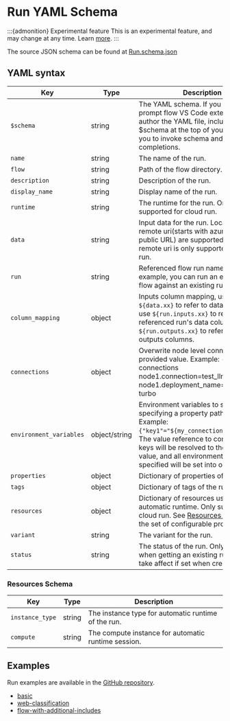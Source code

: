 # Run YAML Schema

:::{admonition} Experimental feature
This is an experimental feature, and may change at any time. Learn [more](../how-to-guides/faq.md#stable-vs-experimental).
:::

The source JSON schema can be found at [Run.schema.json](https://azuremlschemas.azureedge.net/promptflow/latest/Run.schema.json)

## YAML syntax

| Key                     | Type          | Description                                                                                                                                                                                                                                                             |
|-------------------------|---------------|-------------------------------------------------------------------------------------------------------------------------------------------------------------------------------------------------------------------------------------------------------------------------|
| `$schema`               | string        | The YAML schema. If you use the prompt flow VS Code extension to author the YAML file, including $schema at the top of your file enables you to invoke schema and resource completions.                                                                                 |
| `name`                  | string        | The name of the run.                                                                                                                                                                                                                                                    |
| `flow`                  | string        | Path of the flow directory.                                                                                                                                                                                                                                             |
| `description`           | string        | Description of the run.                                                                                                                                                                                                                                                 |
| `display_name`          | string        | Display name of the run.                                                                                                                                                                                                                                                |
| `runtime`               | string        | The runtime for the run. Only supported for cloud run.                                                                                                                                                                                                                  |
| `data`                  | string        | Input data for the run. Local path or remote uri(starts with azureml: or public URL) are supported. Note: remote uri is only supported for cloud run.                                                                                                                   |
| `run`                   | string        | Referenced flow run name. For example, you can run an evaluation flow against an existing run.                                                                                                                                                                          |
| `column_mapping`        | object        | Inputs column mapping, use `${data.xx}` to refer to data columns, use `${run.inputs.xx}` to refer to referenced run's data columns, and `${run.outputs.xx}` to refer to run outputs columns.                                                                            |
| `connections`           | object        | Overwrite node level connections with provided value. Example: --connections node1.connection=test_llm_connection node1.deployment_name=gpt-35-turbo                                                                                                                    |
| `environment_variables` | object/string | Environment variables to set by specifying a property path and value. Example: `{"key1"="${my_connection.api_key}"}`. The value reference to connection keys will be resolved to the actual value, and all environment variables specified will be set into os.environ. |
| `properties`            | object        | Dictionary of properties of the run.                                                                                                                                                                                                                                    |
| `tags`                  | object        | Dictionary of tags of the run.                                                                                                                                                                                                                                          |
| `resources`             | object        | Dictionary of resources used for automatic runtime. Only supported for cloud run. See [Resources Schema](#resources-schema) for the set of configurable properties.                                                                                                     |
| `variant`               | string        | The variant for the run.                                                                                                                                                                                                                                                |
| `status`                | string        | The status of the run. Only available for when getting an existing run. Won't take affect if set when creating a run.                                                                                                                                                   |

### Resources Schema  

| Key             | Type   | Description                                         |
|-----------------|--------|-----------------------------------------------------|
| `instance_type` | string | The instance type for automatic runtime of the run. |
| `compute`       | string | The compute instance for automatic runtime session. |

## Examples

Run examples are available in the [GitHub repository](https://github.com/microsoft/promptflow/tree/main/examples/flows).

- [basic](https://github.com/microsoft/promptflow/tree/main/examples/flows/standard/basic/run.yml)
- [web-classification](https://github.com/microsoft/promptflow/tree/main/examples/flows/standard/web-classification/run.yml)
- [flow-with-additional-includes](https://github.com/microsoft/promptflow/tree/main/examples/flows/standard/flow-with-additional-includes/run.yml)

